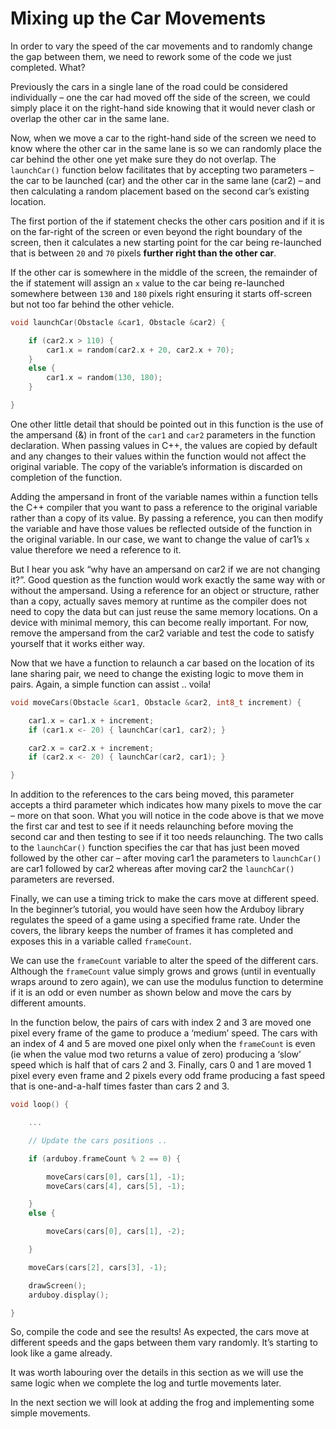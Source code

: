 # Mixing up the Car Movements

In order to vary the speed of the car movements and to randomly change the gap between them, we need to rework some of the code we just completed.  What?

Previously the cars in a single lane of the road could be considered individually – one the car had moved off the side of the screen, we could simply place it on the right-hand side knowing that it would never clash or overlap the other car in the same lane.

Now, when we move a car to the right-hand side of the screen we need to know where the other car in the same lane is so we can randomly place the car behind the other one yet make sure they do not overlap.  The `launchCar()` function below facilitates that by accepting two parameters – the car to be launched (car) and the other car in the same lane (car2) – and then calculating a random placement based on the second car’s existing location.

The first portion of the if statement checks the other cars position and if it is on the far-right of the screen or even beyond the right boundary of the screen, then it calculates a new starting point for the car being re-launched that is between `20` and `70` pixels **further right than the other car**.

If the other car is somewhere in the middle of the screen, the remainder of the if statement will assign an `x` value to the car being re-launched somewhere between `130` and `180` pixels right ensuring it starts off-screen but not too far behind the other vehicle.

```cpp
void launchCar(Obstacle &car1, Obstacle &car2) {

    if (car2.x > 110) {
        car1.x = random(car2.x + 20, car2.x + 70);
    }
    else {
        car1.x = random(130, 180);
    }

}
```

One other little detail that should be pointed out in this function is the use of the ampersand (&) in front of the `car1` and `car2` parameters in the function declaration.  When passing values in C++, the values are copied by default and any changes to their values within the function would not affect the original variable.  The copy of the variable’s information is discarded on completion of the function.

Adding the ampersand in front of the variable names within a function tells the C++ compiler that you want to pass a reference to the original variable rather than a copy of its value.  By passing a reference, you can then modify the variable and have those values be reflected outside of the function in the original variable.  In our case, we want to change the value of car1’s `x` value therefore we need a reference to it.  

But I hear you ask “why have an ampersand on car2 if we are not changing it?”.  Good question as the function would work exactly the same way with or without the ampersand.  Using a reference for an object or structure, rather than a copy, actually saves memory at runtime as the compiler does not need to copy the data but can just reuse the same memory locations.  On a device with minimal memory, this can become really important.  For now, remove the ampersand from the car2 variable and test the code to satisfy yourself that it works either way.

Now that we have a function to relaunch a car based on the location of its lane sharing pair, we need to change the existing logic to move them in pairs.  Again, a simple function can assist .. voila!

```cpp
void moveCars(Obstacle &car1, Obstacle &car2, int8_t increment) {

    car1.x = car1.x + increment;
    if (car1.x <- 20) { launchCar(car1, car2); }

    car2.x = car2.x + increment;
    if (car2.x <- 20) { launchCar(car2, car1); }

}
```

In addition to the references to the cars being moved, this parameter accepts a third parameter which indicates how many pixels to move the car – more on that soon.  What you will notice in the code above is that we move the first car and test to see if it needs relaunching before moving the second car and then testing to see if it too needs relaunching.  The two calls to the `launchCar()` function specifies the car that has just been moved followed by the other car – after moving car1 the parameters to `launchCar()` are car1 followed by car2 whereas after moving car2 the `launchCar()` parameters are reversed.

Finally, we can use a timing trick to make the cars move at different speed.  In the beginner’s tutorial, you would have seen how the Arduboy library regulates the speed of a game using a specified frame rate.  Under the covers, the library keeps the number of frames it has completed and exposes this in a variable called `frameCount`.

We can use the `frameCount` variable to alter the speed of the different cars.  Although the `frameCount` value simply grows and grows (until in eventually wraps around to zero again), we can use the modulus function to determine if it is an odd or even number as shown below and move the cars by different amounts.

In the function below, the pairs of cars with index 2 and 3 are moved one pixel every frame of the game to produce a ‘medium’ speed.  The cars with an index of 4 and 5 are moved one pixel only when the `frameCount` is even (ie when the value mod two returns a value of zero) producing a ‘slow’ speed which is half that of cars 2 and 3.  Finally, cars 0 and 1 are moved 1 pixel every even frame and 2 pixels every odd frame producing a fast speed that is one-and-a-half times faster than cars 2 and 3.

```cpp
void loop() {

    ...

    // Update the cars positions ..

    if (arduboy.frameCount % 2 == 0) {

        moveCars(cars[0], cars[1], -1);
        moveCars(cars[4], cars[5], -1);

    }
    else {

        moveCars(cars[0], cars[1], -2);

    }

    moveCars(cars[2], cars[3], -1);

    drawScreen();
    arduboy.display();

}
```

So, compile the code and see the results!  As expected, the cars move at different speeds and the gaps between them vary randomly.  It’s starting to look like a game already.

It was worth labouring over the details in this section as we will use the same logic when we complete the log and turtle movements later.

In the next section we will look at adding the frog and implementing some simple movements.
